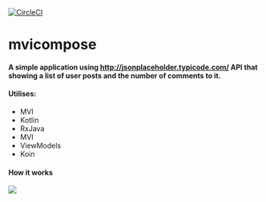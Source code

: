 [![CircleCI](https://circleci.com/gh/rumatu/mvicompose.svg?style=svg&circle-token=5a8caf54a77ed1c58ef999920f2e05728d6eb11c)](https://circleci.com/gh/rumatu/mvicompose)

# mvicompose

#### A simple application using http://jsonplaceholder.typicode.com/ API that showing a list of user posts and the number of comments to it. 

#### Utilises:
* MVI
* Kotlin
* RxJava
* MVI
* ViewModels
* Koin

#### How it works 
![](https://https://github.com/rumatu/mvicompose/blob/master/assets/demo.gif)
